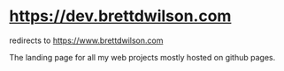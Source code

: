 # https://dev.brettdwilson.com

redirects to https://www.brettdwilson.com

The landing page for all my web projects mostly hosted on github pages.
